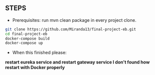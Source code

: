 ## STEPS 

- Prerequisites: run mvn clean package in every project clone. 

```bash
git clone https://github.com/Miranda13/final-project-eb.git
cd final-project-eb
docker-compose build
docker-compose up
```
- When this finished please:

<strong> restart eureka service and restart gateway service I don't found how restart with Docker properly </strong>
